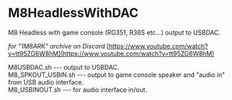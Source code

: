 # M8HeadlessWithDAC
M8 Headless with game console (RG351, R36S etc...) output to USBDAC.

*for "1M8ARK" archive on Discord*
[https://www.youtube.com/watch?v=tt95ZG6W8hM](https://www.youtube.com/watch?v=tt95ZG6W8hM)

M8USBDAC.sh --- output to USBDAC.  
M8_SPKOUT_USBIN.sh --- output to game console speaker and "audio in" from USB audio interface.  
M8_USBINOUT.sh --- for audio interface in/out.  
